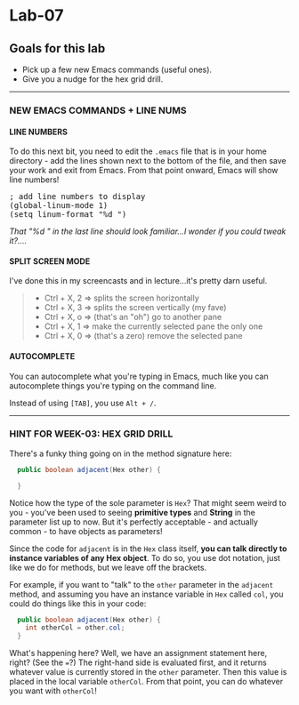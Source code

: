 # Lab-07

## Goals for this lab

- Pick up a few new Emacs commands (useful ones).
- Give you a nudge for the hex grid drill.

---

### NEW EMACS COMMANDS + LINE NUMS

#### LINE NUMBERS

To do this next bit, you need to edit the `.emacs` file that is in your home directory - add the lines shown next to the bottom of the file, and then save your work and exit from Emacs. From that point onward, Emacs will show line numbers!

<pre>
; add line numbers to display
(global-linum-mode 1)
(setq linum-format "%d ")
</pre>

_That "%d " in the last line should look familiar...I wonder if you could tweak it?...._

#### SPLIT SCREEN MODE

I've done this in my screencasts and in lecture...it's pretty darn useful.

> - Ctrl + X, 2 => splits the screen horizontally
> - Ctrl + X, 3 => splits the screen vertically (my fave)
> - Ctrl + X, o => (that's an "oh") go to another pane
> - Ctrl + X, 1 => make the currently selected pane the only one
> - Ctrl + X, 0 => (that's a zero) remove the selected pane

#### AUTOCOMPLETE

You can autocomplete what you're typing in Emacs, much like you can autocomplete things you're typing on the command line.

Instead of using `[TAB]`, you use `Alt + /`.

---

### HINT FOR WEEK-03: HEX GRID DRILL

There's a funky thing going on in the method signature here:

```java
  public boolean adjacent(Hex other) {

  }
```

Notice how the type of the sole parameter is `Hex`? That might seem weird to you - you've been used to seeing **primitive types** and **String** in the parameter list up to now. But it's perfectly acceptable - and actually common - to have objects as parameters!

Since the code for `adjacent` is in the `Hex` class itself, **you can talk directly to instance variables of any Hex object**. To do so, you use dot notation, just like we do for methods, but we leave off the brackets.

For example, if you want to "talk" to the `other` parameter in the `adjacent` method, and assuming you have an instance variable in `Hex` called `col`, you could do things like this in your code:

```java
  public boolean adjacent(Hex other) {
    int otherCol = other.col;
  }
```

What's happening here? Well, we have an assignment statement here, right? (See the `=`?) The right-hand side is evaluated first, and it returns whatever value is currently stored in the `other` parameter. Then this value is placed in the local variable `otherCol`. From that point, you can do whatever you want with `otherCol`!
